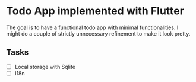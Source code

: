 # Todo App implemented with Flutter

The goal is to have a functional todo app with minimal functionalities. I might do a 
couple of strictly unnecessary refinement to make it look pretty.

## Tasks

- [ ]  Local storage with Sqlite
- [ ]  l18n
